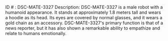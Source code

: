 ID # : DSC-MATE-3327
Description: DSC-MATE-3327 is a male robot with a humanoid appearance. It stands at approximately 1.8 meters tall and wears a hoodie as its head. Its eyes are covered by normal glasses, and it wears a gold chain as an accessory. DSC-MATE-3327's primary function is that of a news reporter, but it has also shown a remarkable ability to empathize and relate to humans emotionally.
